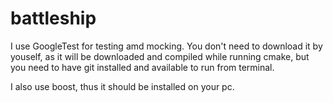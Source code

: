 # battleship

I use GoogleTest for testing amd mocking. You don't need to download it by 
youself, as it will be downloaded and compiled while running cmake, but you 
need to have git installed and available to run from terminal. 

I also use boost, thus it should be installed on your pc.

